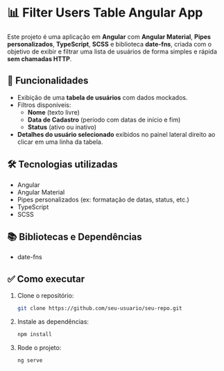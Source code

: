 # 📊 Filter Users Table Angular App

Este projeto é uma aplicação em **Angular** com **Angular Material**, **Pipes personalizados**, **TypeScript**, **SCSS** e biblioteca **date-fns**, criada com o objetivo de exibir e filtrar uma lista de usuários de forma simples e rápida **sem chamadas HTTP**.

## 🚀 Funcionalidades

- Exibição de uma **tabela de usuários** com dados mockados.
- Filtros disponíveis:
  - **Nome** (texto livre)
  - **Data de Cadastro** (período com datas de início e fim)
  - **Status** (ativo ou inativo)
- **Detalhes do usuário selecionado** exibidos no painel lateral direito ao clicar em uma linha da tabela.

## 🛠️ Tecnologias utilizadas

- Angular
- Angular Material
- Pipes personalizados (ex: formatação de datas, status, etc.)
- TypeScript
- SCSS

## 📚 Bibliotecas e Dependências

- date-fns  

## ✅ Como executar

1. Clone o repositório:
   ```bash
   git clone https://github.com/seu-usuario/seu-repo.git

2. Instale as dependências:
   ```bash
   npm install
   
3. Rode o projeto:
    ```bash
   ng serve
